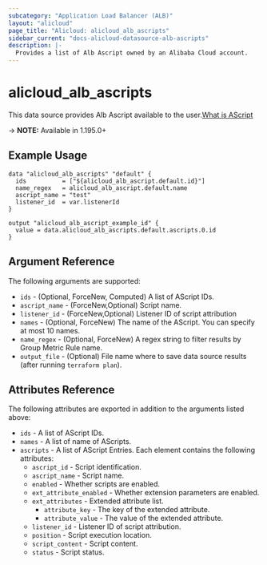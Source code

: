 ```yaml
---
subcategory: "Application Load Balancer (ALB)"
layout: "alicloud"
page_title: "Alicloud: alicloud_alb_ascripts"
sidebar_current: "docs-alicloud-datasource-alb-ascripts"
description: |-
  Provides a list of Alb Ascript owned by an Alibaba Cloud account.
---
```


# alicloud_alb_ascripts

This data source provides Alb Ascript available to the user.[What is AScript](https://www.alibabacloud.com/help/en/)

-> **NOTE:** Available in 1.195.0+

## Example Usage

```
data "alicloud_alb_ascripts" "default" {
  ids          = ["${alicloud_alb_ascript.default.id}"]
  name_regex   = alicloud_alb_ascript.default.name
  ascript_name = "test"
  listener_id  = var.listenerId
}

output "alicloud_alb_ascript_example_id" {
  value = data.alicloud_alb_ascripts.default.ascripts.0.id
}
```

## Argument Reference

The following arguments are supported:
* `ids` - (Optional, ForceNew, Computed) A list of AScript IDs.
* `ascript_name` - (ForceNew,Optional) Script name.
* `listener_id` - (ForceNew,Optional) Listener ID of script attribution
* `names` - (Optional, ForceNew) The name of the AScript. You can specify at most 10 names.
* `name_regex` - (Optional, ForceNew) A regex string to filter results by Group Metric Rule name.
* `output_file` - (Optional) File name where to save data source results (after running `terraform plan`).


## Attributes Reference

The following attributes are exported in addition to the arguments listed above:
* `ids` - A list of AScript IDs.
* `names` - A list of name of AScripts.
* `ascripts` - A list of AScript Entries. Each element contains the following attributes:
  * `ascript_id` - Script identification.
  * `ascript_name` - Script name.
  * `enabled` - Whether scripts are enabled.
  * `ext_attribute_enabled` - Whether extension parameters are enabled.
  * `ext_attributes` - Extended attribute list.
    * `attribute_key` - The key of the extended attribute.
    * `attribute_value` - The value of the extended attribute.
  * `listener_id` - Listener ID of script attribution.
  * `position` - Script execution location.
  * `script_content` - Script content.
  * `status` - Script status.
